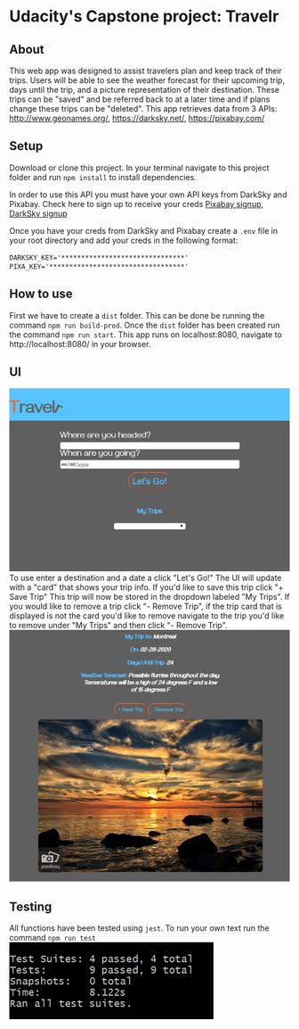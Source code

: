 # Udacity's Capstone project: Travelr

## About
This web app was designed to assist travelers plan and keep track of their trips. Users will be able to see the weather forecast for their upcoming trip, days until the trip, and a picture representation of their destination. These trips can be "saved" and be referred back to at a later time and if plans change these trips can be "deleted". This app retrieves data from 3 APIs: http://www.geonames.org/, https://darksky.net/, https://pixabay.com/

## Setup
Download or clone this project. In your terminal navigate to this project folder and run `npm install` to install dependencies.

In order to use this API you must have your own API keys from DarkSky and Pixabay. Check here to sign up to receive your creds [Pixabay signup](https://pixabay.com/api/docs/), [DarkSky signup](https://darksky.net/dev)

Once you have your creds from DarkSky and Pixabay create a `.env` file in your root directory and add your creds in the following format:
```
DARKSKY_KEY='*******************************'
PIXA_KEY='**********************************'
```


## How to use
First we have to create a `dist` folder. This can be done be running the command `npm run build-prod`. Once the `dist` folder has been created run the command `npm run start`. This app runs on localhost:8080, navigate to http://localhost:8080/ in your browser.

## UI
!['UI'](pics/UI.png)
To use enter a destination and a date a click "Let's Go!" The UI will update with a "card" that shows your trip info. If you'd like to save this trip click "+ Save Trip" This trip will now be stored in the dropdown labeled "My Trips". If you would like to remove a trip click "- Remove Trip", if the trip card that is displayed is not the card you'd like to remove navigate to the trip you'd like to remove under "My Trips" and then click "- Remove Trip".
!['Trip](pics/trip.png)


## Testing
All functions have been tested using `jest`.
To run your own text run the command `npm run test`
!['Tests'](pics/tests.png)
